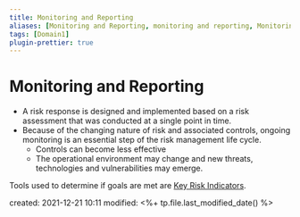 ```yaml
---
title: Monitoring and Reporting
aliases: [Monitoring and Reporting, monitoring and reporting, Monitoring, monitoring, reporting, Reporting]
tags: [Domain1]
plugin-prettier: true
---
```


# Monitoring and Reporting

- A risk response is designed and implemented based on a risk assessment that was conducted at a single point in time.
- Because of the changing nature of risk and associated controls, ongoing monitoring is an essential step of the risk management life cycle.
	- Controls can become less effective
	- The operational environment may change and new threats, technologies and vulnerabilities may emerge.

Tools used to determine if goals are met are [Key Risk Indicators](notes/CISSP/Domain%201/Information%20Security%20Risk%20Management/Lifecycle%20Steps/Key%20Risk%20Indicators).



created: 2021-12-21 10:11
modified: <%+ tp.file.last_modified_date() %>
